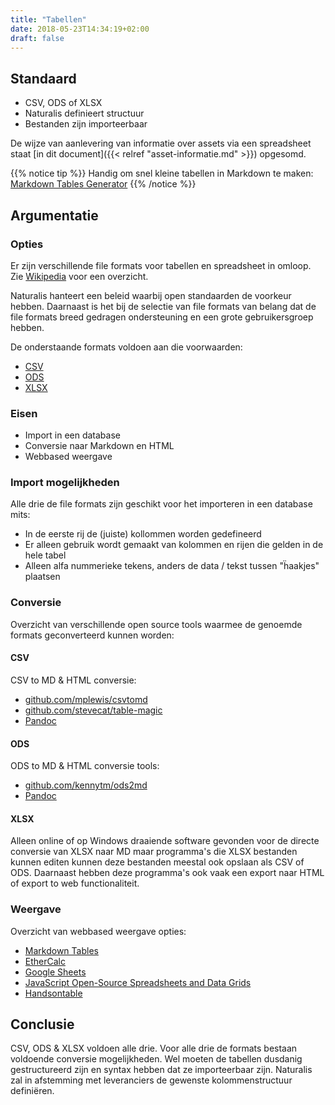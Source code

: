 ```yaml
---
title: "Tabellen"
date: 2018-05-23T14:34:19+02:00
draft: false
---
```


## Standaard

* CSV, ODS of XLSX
* Naturalis definieert structuur
* Bestanden zijn importeerbaar

De wijze van aanlevering van informatie over assets via een spreadsheet staat
[in dit document]({{< relref "asset-informatie.md" >}}) opgesomd.

{{% notice tip %}}
Handig om snel kleine tabellen in Markdown te maken: [Markdown Tables Generator](https://www.tablesgenerator.com/markdown_tables#)
{{% /notice %}}

## Argumentatie

### Opties

Er zijn verschillende file formats voor tabellen en spreadsheet in omloop. Zie
[Wikipedia](https://en.wikipedia.org/wiki/List_of_file_formats#Spreadsheet) voor
een overzicht.

Naturalis hanteert een beleid waarbij open standaarden de voorkeur hebben.
Daarnaast is het bij de selectie van file formats van belang dat de file formats
breed gedragen ondersteuning en een grote gebruikersgroep hebben.

De onderstaande formats voldoen aan die voorwaarden:

* [CSV](https://en.wikipedia.org/wiki/Comma-separated_values)
* [ODS](https://en.wikipedia.org/wiki/OpenDocument)
* [XLSX](https://en.wikipedia.org/wiki/Office_Open_XML)

### Eisen

* Import in een database
* Conversie naar Markdown en HTML
* Webbased weergave

### Import mogelijkheden

Alle drie de file formats zijn geschikt voor het importeren in een database mits:

* In de eerste rij de (juiste) kollommen worden gedefineerd
* Er alleen gebruik wordt gemaakt van kolommen en rijen die gelden in de hele tabel
* Alleen alfa nummerieke tekens, anders de data / tekst tussen "ḧaakjes" plaatsen

### Conversie

Overzicht van verschillende open source tools waarmee de genoemde formats
geconverteerd kunnen worden:

#### CSV

CSV to MD & HTML conversie:

* [github.com/mplewis/csvtomd](https://github.com/mplewis/csvtomd)
* [github.com/stevecat/table-magic](https://github.com/stevecat/table-magic)
* [Pandoc](https://pandoc.org/)

#### ODS

ODS to MD & HTML conversie tools:

* [github.com/kennytm/ods2md](https://github.com/kennytm/ods2md)
* [Pandoc](https://pandoc.org/)

#### XLSX

Alleen online of op Windows draaiende software gevonden voor de directe
conversie van XLSX naar MD maar programma's die XLSX bestanden kunnen editen
kunnen deze bestanden meestal ook opslaan als CSV of ODS. Daarnaast hebben
deze programma's ook vaak een export naar HTML of export to web
functionaliteit.

### Weergave

Overzicht van webbased weergave opties:

* [Markdown Tables](https://github.com/adam-p/markdown-here/wiki/Markdown-Cheatsheet#tables)
* [EtherCalc](https://ethercalc.net/#)
* [Google Sheets](https://www.google.com/sheets/about/)
* [JavaScript Open-Source Spreadsheets and Data Grids](https://jspreadsheets.com/)
* [Handsontable](https://handsontable.com/)

## Conclusie

CSV, ODS & XLSX voldoen alle drie. Voor alle drie de formats bestaan voldoende
conversie mogelijkheden. Wel moeten de tabellen dusdanig gestructureerd zijn en
syntax hebben dat ze importeerbaar zijn. Naturalis zal in afstemming met
leveranciers de gewenste kolommenstructuur definiëren.
